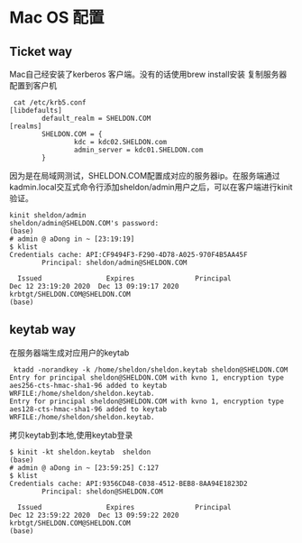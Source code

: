 # Mac OS 配置
## Ticket way
Mac自己经安装了kerberos 客户端。没有的话使用brew install安装
复制服务器配置到客户机
```shell script
 cat /etc/krb5.conf
[libdefaults]
        default_realm = SHELDON.COM
[realms]
        SHELDON.COM = {
                kdc = kdc02.SHELDON.com
                admin_server = kdc01.SHELDON.com
        }
```
因为是在局域网测试，SHELDON.COM配置成对应的服务器ip。在服务端通过kadmin.local交互式命令行添加sheldon/admin用户之后，可以在客户端进行kinit验证。
```
kinit sheldon/admin
sheldon/admin@SHELDON.COM's password:
(base)
# admin @ aDong in ~ [23:19:19]
$ klist
Credentials cache: API:CF9494F3-F290-4D78-A025-970F4B5AA45F
        Principal: sheldon/admin@SHELDON.COM

  Issued                Expires               Principal
Dec 12 23:19:20 2020  Dec 13 09:19:17 2020  krbtgt/SHELDON.COM@SHELDON.COM
(base)
```

## keytab way
在服务器端生成对应用户的keytab
```shell script
 ktadd -norandkey -k /home/sheldon/sheldon.keytab sheldon@SHELDON.COM
Entry for principal sheldon@SHELDON.COM with kvno 1, encryption type aes256-cts-hmac-sha1-96 added to keytab WRFILE:/home/sheldon/sheldon.keytab.
Entry for principal sheldon@SHELDON.COM with kvno 1, encryption type aes128-cts-hmac-sha1-96 added to keytab WRFILE:/home/sheldon/sheldon.keytab.
```
拷贝keytab到本地,使用keytab登录
```shell script
$ kinit -kt sheldon.keytab  sheldon
(base)
# admin @ aDong in ~ [23:59:25] C:127
$ klist
Credentials cache: API:9356CD48-C038-4512-BEB8-8AA94E1823D2
        Principal: sheldon@SHELDON.COM

  Issued                Expires               Principal
Dec 12 23:59:22 2020  Dec 13 09:59:22 2020  krbtgt/SHELDON.COM@SHELDON.COM
(base)
```

